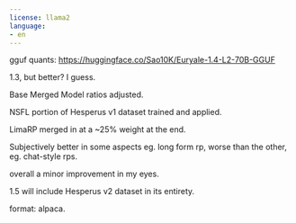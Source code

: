 ```yaml
---
license: llama2
language:
- en
---
```


gguf quants: https://huggingface.co/Sao10K/Euryale-1.4-L2-70B-GGUF

1.3, but better? I guess.

Base Merged Model ratios adjusted.

NSFL portion of Hesperus v1 dataset trained and applied.

LimaRP merged in at a ~25% weight at the end.

Subjectively better in some aspects eg. long form rp, worse than the other, eg. chat-style rps.

overall a minor improvement in my eyes.

1.5 will include Hesperus v2 dataset in its entirety.

format: alpaca.